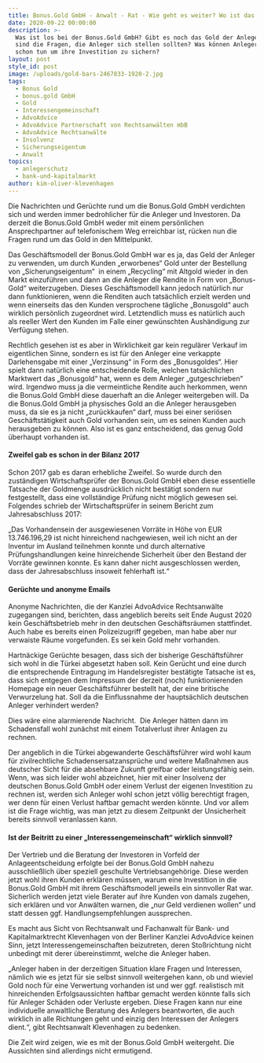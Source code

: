 ```yaml
---
title: Bonus.Gold GmbH - Anwalt - Rat - Wie geht es weiter? Wo ist das Gold?
date: 2020-09-22 00:00:00
description: >-
  Was ist los bei der Bonus.Gold GmbH? Gibt es noch das Gold der Anleger? Was
  sind die Fragen, die Anleger sich stellen sollten? Was können Anleger jetzt
  schon tun um ihre Investition zu sichern?
layout: post
style_id: post
image: /uploads/gold-bars-2467833-1920-2.jpg
tags:
  - Bonus Gold
  - bonus.gold GmbH
  - Gold
  - Interessengemeinschaft
  - AdvoAdvice
  - AdvoAdvice Partnerschaft von Rechtsanwälten mbB
  - AdvoAdvice Rechtsanwälte
  - Insolvenz
  - Sicherungseigentum
  - Anwalt
topics:
  - anlegerschutz
  - bank-und-kapitalmarkt
author: kim-oliver-klevenhagen
---
```


Die Nachrichten und Gerüchte rund um die Bonus.Gold GmbH verdichten sich und werden immer bedrohlicher für die Anleger und Investoren. Da derzeit die Bonus.Gold GmbH weder mit einem persönlichen Ansprechpartner auf telefonischem Weg erreichbar ist, rücken nun die Fragen rund um das Gold in den Mittelpunkt.

Das Geschäftsmodell der Bonus.Gold GmbH war es ja, das Geld der Anleger zu verwenden, um durch Kunden „erworbenes“ Gold unter der Bestellung von „Sicherungseigentum“ &nbsp;in einem „Recycling“ mit Altgold wieder in den Markt einzuführen und dann an die Anleger die Rendite in Form von „Bonus-Gold“ weiterzugeben. Dieses Geschäftsmodell kann jedoch natürlich nur dann funktionieren, wenn die Renditen auch tatsächlich erzielt werden und wenn einerseits das den Kunden versprochene tägliche „Bonusgold“ auch wirklich persönlich zugeordnet wird. Letztendlich muss es natürlich auch als reeller Wert den Kunden im Falle einer gewünschten Aushändigung zur Verfügung stehen.

Rechtlich gesehen ist es aber in Wirklichkeit gar kein regulärer Verkauf im eigentlichen Sinne, sondern es ist für den Anleger eine verkappte Darlehensgabe mit einer „Verzinsung“ in Form des „Bonusgoldes“. Hier spielt dann natürlich eine entscheidende Rolle, welchen tatsächlichen Marktwert das „Bonusgold“ hat, wenn es dem Anleger „gutgeschrieben“ wird. Irgendwo muss ja die vermeintliche Rendite auch herkommen, wenn die Bonus.Gold GmbH diese dauerhaft an die Anleger weitergeben will. Da die Bonus.Gold GmbH ja physisches Gold an die Anleger herausgeben muss, da sie es ja nicht „zurückkaufen“ darf, muss bei einer seriösen Geschäftstätigkeit auch Gold vorhanden sein, um es seinen Kunden auch herausgeben zu können. Also ist es ganz entscheidend, das genug Gold überhaupt vorhanden ist.

#### Zweifel gab es schon in der Bilanz 2017

Schon 2017 gab es daran erhebliche Zweifel. So wurde durch den zuständigen Wirtschaftsprüfer der Bonus.Gold GmbH eben diese essentielle Tatsache der Goldmenge ausdrücklich nicht bestätigt sondern nur festgestellt, dass eine vollständige Prüfung nicht möglich gewesen sei. Folgendes schrieb der Wirtschaftsprüfer in seinem Bericht zum Jahresabschluss 2017:

„Das Vorhandensein der ausgewiesenen Vorräte in Höhe von EUR 13.746.196,29 ist nicht hinreichend nachgewiesen, weil ich nicht an der Inventur im Ausland teilnehmen konnte und durch alternative Prüfungshandlungen keine hinreichende Sicherheit über den Bestand der Vorräte gewinnen konnte. Es kann daher nicht ausgeschlossen werden, dass der Jahresabschluss insoweit fehlerhaft ist.“

#### Gerüchte und anonyme Emails

Anonyme Nachrichten, die der Kanzlei AdvoAdvice Rechtsanwälte zugegangen sind, berichten, dass angeblich bereits seit Ende August 2020 kein Geschäftsbetrieb mehr in den deutschen Geschäftsräumen stattfindet. Auch habe es bereits einen Polizeizugriff gegeben, man habe aber nur verwaiste Räume vorgefunden. Es sei kein Gold mehr vorhanden.

Hartnäckige Gerüchte besagen, dass sich der bisherige Geschäftsführer sich wohl in die Türkei abgesetzt haben soll. Kein Gerücht und eine durch die entsprechende Eintragung im Handelsregister bestätigte Tatsache ist es, dass sich entgegen dem Impressum der derzeit (noch) funktionierenden Homepage ein neuer Geschäftsführer bestellt hat, der eine britische Verwurzelung hat. Soll da die Einflussnahme der hauptsächlich deutschen Anleger verhindert werden?

Dies wäre eine alarmierende Nachricht. &nbsp;Die Anleger hätten dann im Schadensfall wohl zunächst mit einem Totalverlust ihrer Anlagen zu rechnen.&nbsp;

Der angeblich in die Türkei abgewanderte Geschäftsführer wird wohl kaum für zivilrechtliche Schadensersatzansprüche und weitere Ma&szlig;nahmen aus deutscher Sicht für die absehbare Zukunft greifbar oder leistungsfähig sein. Wenn, was sich leider wohl abzeichnet, hier mit einer Insolvenz der deutschen Bonus.Gold GmbH oder einem Verlust der eigenen Investition zu rechnen ist, werden sich Anleger wohl schon jetzt völlig berechtigt fragen, wer denn für einen Verlust haftbar gemacht werden könnte. Und vor allem ist die Frage wichtig, was man jetzt zu diesem Zeitpunkt der Unsicherheit bereits sinnvoll veranlassen kann.

#### Ist der Beitritt zu einer „Interessengemeinschaft“ wirklich sinnvoll?

Der Vertrieb und die Beratung der Investoren in Vorfeld der Anlageentscheidung erfolgte bei der Bonus.Gold GmbH nahezu ausschlie&szlig;lich über speziell geschulte Vertriebsangehörige. Diese werden jetzt wohl ihren Kunden erklären müssen, warum eine Investition in die Bonus.Gold GmbH mit ihrem Geschäftsmodell jeweils ein sinnvoller Rat war. Sicherlich werden jetzt viele Berater auf ihre Kunden von damals zugehen, sich erklären und vor Anwälten warnen, die „nur Geld verdienen wollen“ und statt dessen ggf. Handlungsempfehlungen aussprechen.&nbsp;

Es macht aus Sicht von Rechtsanwalt und Fachanwalt für Bank- und Kapitalmarktrecht Klevenhagen von der Berliner Kanzlei AdvoAdvice keinen Sinn, jetzt Interessengemeinschaften beizutreten, deren Sto&szlig;richtung nicht unbedingt mit derer übereinstimmt, welche die Anleger haben.&nbsp;

„Anleger haben in der derzeitigen Situation klare Fragen und Interessen, nämlich wie es jetzt für sie selbst sinnvoll weitergehen kann, ob und wieviel Gold noch für eine Verwertung vorhanden ist und wer ggf. realistisch mit hinreichenden Erfolgsaussichten haftbar gemacht werden könnte falls sich für Anleger Schäden oder Verluste ergeben. Diese Fragen kann nur eine individuelle anwaltliche Beratung des Anlegers beantworten, die auch wirklich in alle Richtungen geht und einzig den Interessen der Anlegers dient.“, gibt Rechtsanwalt Klevenhagen zu bedenken.

Die Zeit wird zeigen, wie es mit der Bonus.Gold GmbH weitergeht. Die Aussichten sind allerdings nicht ermutigend.&nbsp;
